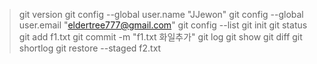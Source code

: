 >git version
>git config --global user.name "JJewon"
>git config --global user.email "eldertree777@gmail.com"
>git config --list
>git init
>git status
>git add f1.txt
>git commit -m "f1.txt 화일추가"
>git log
>git show
>git diff
>git shortlog
>git restore --staged f2.txt
>